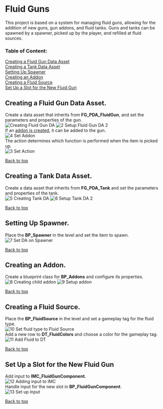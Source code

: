 # Fluid Guns
This project is based on a system for managing fluid guns, allowing for the addition of new guns, gun addons, and fluid tanks. Guns and tanks can be spawned by a spawner, picked up by the player, and refilled at fluid sources.
<br />

### Table of Content:
[Creating a Fluid Gun Data Asset](#creating-a-fluid-gun-data-asset)<br />
[Creating a Tank Data Asset](#creating-a-tank-data-asset)<br />
[Setting Up Spawner](#setting-up-spawner)<br />
[Creating an Addon](#creating-an-addon)<br />
[Creating a Fluid Source](#creating-a-fluid-source)<br />
[Set Up a Slot for the New Fluid Gun](#set-up-a-slot-for-the-new-fluid-gun)<br />

## Creating a Fluid Gun Data Asset.
Create a data asset that inherits from **FG_PDA_FluidGun**, and set the parameters and properties of the gun.<br />
![Creating Fluid Gun DA](https://github.com/user-attachments/assets/5e0ef761-0efa-46d8-bce2-4aa3daf65730)
![2  Setup Fluid Gun DA 2](https://github.com/user-attachments/assets/a2d98cfb-e4cb-4703-86a3-cc33693c40ad)
<br />If an [addon is created](#creating-an-addon), it can be added to the gun.<br />
![4  Set Addon](https://github.com/user-attachments/assets/e9b831d3-6622-4eb4-b3cd-fd7584866631)
<br />The action determines which function is performed when the item is picked up.<br />
![3  Set Action](https://github.com/user-attachments/assets/433a7d5f-5a9d-4bf6-8a26-23e0c89f3c7c)


[Back to top](#table-of-content)

## Creating a Tank Data Asset.
Create a data asset that inherits from **FG_PDA_Tank** and set the parameters and properties of the tank.<br />
![5  Creating Tank DA](https://github.com/user-attachments/assets/525d818b-9075-4e7b-9b3f-0c179fd81d5e)
![6  Setup Tank DA 2](https://github.com/user-attachments/assets/5d3de5a7-9f50-4c63-89cf-be161bdc0965)

[Back to top](#table-of-content)

## Setting Up Spawner. 
Place the **BP_Spawner** in the level and set the item to spawn.<br />
![7  Set DA on Spawner](https://github.com/user-attachments/assets/a1e80835-6414-4a1d-8d37-41421dc2666c)


[Back to top](#table-of-content)

## Creating an Addon.
Create a blueprint class for **BP_Addons** and configure its properties.<br />
![8  Creating child addon](https://github.com/user-attachments/assets/83dd2227-3993-49d6-be71-30d115007ca6)
![9  Setup addon](https://github.com/user-attachments/assets/c27b2174-c81c-4673-b102-c029b8fd27b7)

[Back to top](#table-of-content)

## Creating a Fluid Source.
Place the **BP_FluidSource** in the level and set a gameplay tag for the fluid type.<br />
![10  Set fluid type to Fluid Source](https://github.com/user-attachments/assets/ba337cf2-9a4f-40b4-9aaf-25442aad06e9)
<br />Add a new row to **DT_FluidColors** and choose a color for the gameplay tag.<br />
![11  Add Fluid to DT](https://github.com/user-attachments/assets/403c649c-1b91-44da-bd34-24fa2530724e)

[Back to top](#table-of-content)

## Set Up a Slot for the New Fluid Gun
Add input to **IMC_FluidGunComponent.**<br />
![12  Adding input to IMC](https://github.com/user-attachments/assets/8c5d452c-9633-4210-b1cd-ce88b0bd90a1)
<br />Handle input for the new slot in **BP_FluidGunComponent**.<br />
![13  Set up input](https://github.com/user-attachments/assets/bb2d272f-c172-4c39-a112-9b1698185f96)

[Back to top](#table-of-content)

